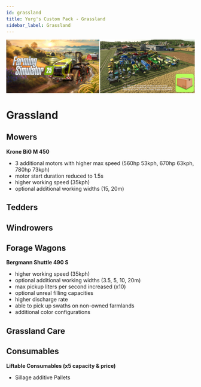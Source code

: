 ```yaml
---
id: grassland
title: Yurg's Custom Pack - Grassland
sidebar_label: Grassland
---
```

[![](modHeader.png)](modScreen.png)
# Grassland

## Mowers

**Krone BiG M 450**
- 3 additional motors with higher max speed (560hp 53kph, 670hp 63kph, 780hp 73kph)
- motor start duration reduced to 1.5s
- higher working speed (35kph)
- optional additional working widths (15, 20m)

## Tedders



## Windrowers



## Forage Wagons

**Bergmann Shuttle 490 S**
- higher working speed (35kph)
- optional additional working widths (3.5, 5, 10, 20m)
- max pickup liters per second increased (x10)
- optional unreal filling capacities
- higher discharge rate
- able to pick up swaths on non-owned farmlands
- additional color configurations

## Grassland Care



## Consumables

**Liftable Consumables (x5 capacity & price)**
- Sillage additive Pallets
